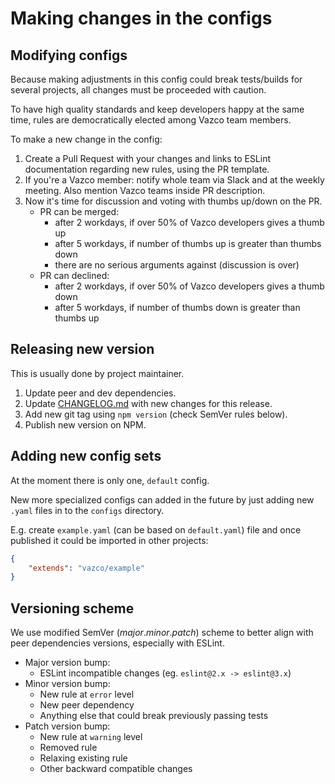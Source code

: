 # Making changes in the configs

## Modifying configs

Because making adjustments in this config could break tests/builds for several projects, all changes must be proceeded with caution.

To have high quality standards and keep developers happy at the same time, rules are democratically elected among Vazco team members.

To make a new change in the config:

1. Create a Pull Request with your changes and links to ESLint documentation regarding new rules, using the PR template.
1. If you're a Vazco member: notify whole team via Slack and at the weekly meeting. Also mention Vazco teams inside PR description.
1. Now it's time for discussion and voting with thumbs up/down on the PR.
    - PR can be merged:
        - after 2 workdays, if over 50% of Vazco developers gives a thumb up
        - after 5 workdays, if number of thumbs up is greater than thumbs down
        - there are no serious arguments against (discussion is over)
    - PR can declined:
        - after 2 workdays, if over 50% of Vazco developers gives a thumb down
        - after 5 workdays, if number of thumbs down is greater than thumbs up

## Releasing new version

This is usually done by project maintainer.

1. Update peer and dev dependencies.
1. Update [CHANGELOG.md](CHANGELOG.md) with new changes for this release.
1. Add new git tag using `npm version` (check SemVer rules below).
1. Publish new version on NPM.

## Adding new config sets

At the moment there is only one, `default` config.

New more specialized configs can added in the future by just adding new `.yaml` files in to the `configs` directory.

E.g. create `example.yaml` (can be based on `default.yaml`) file and once published it could be imported in other projects:

```json
{
    "extends": "vazco/example"
}
```

## Versioning scheme

We use modified SemVer (_major_._minor_._patch_) scheme to better align with peer dependencies versions, especially with ESLint.

- Major​ version bump:
    - ESLint incompatible changes (eg. `eslint@2.x -> eslint@3.x`)
- Minor ​version bump:
    - New rule at `error` level
    - New peer dependency
    - Anything else that could break previously passing tests
- Patch version bump​:
    - New rule at `warning` level
    - Removed rule
    - Relaxing existing rule
    - Other backward compatible changes
